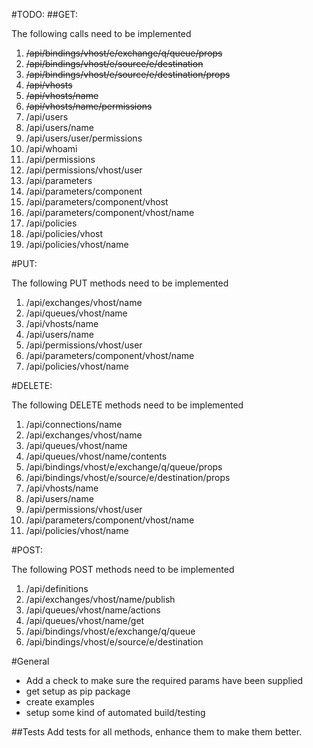 #TODO:
##GET:



The following calls need to be implemented

1. ~~/api/bindings/vhost/e/exchange/q/queue/props~~
2. ~~/api/bindings/vhost/e/source/e/destination~~
3. ~~/api/bindings/vhost/e/source/e/destination/props~~
4. ~~/api/vhosts~~
5. ~~/api/vhosts/name~~
6. ~~/api/vhosts/name/permissions~~
7. /api/users
8. /api/users/name
9. /api/users/user/permissions
10. /api/whoami
11. /api/permissions
12. /api/permissions/vhost/user
13. /api/parameters
14. /api/parameters/component
15. /api/parameters/component/vhost
16. /api/parameters/component/vhost/name
17. /api/policies
18. /api/policies/vhost
19. /api/policies/vhost/name


#PUT:

The following PUT methods need to be implemented

1. /api/exchanges/vhost/name
2. /api/queues/vhost/name
3. /api/vhosts/name
4. /api/users/name
5. /api/permissions/vhost/user
6. /api/parameters/component/vhost/name
7. /api/policies/vhost/name

#DELETE:

The following DELETE methods need to be implemented

1. /api/connections/name
2. /api/exchanges/vhost/name
3. /api/queues/vhost/name
4. /api/queues/vhost/name/contents
5. /api/bindings/vhost/e/exchange/q/queue/props
6. /api/bindings/vhost/e/source/e/destination/props
7. /api/vhosts/name
8. /api/users/name
9. /api/permissions/vhost/user
10. /api/parameters/component/vhost/name
11. /api/policies/vhost/name

#POST:

The following POST methods need to be implemented

1. /api/definitions
2. /api/exchanges/vhost/name/publish
3. /api/queues/vhost/name/actions
4. /api/queues/vhost/name/get
5. /api/bindings/vhost/e/exchange/q/queue
6. /api/bindings/vhost/e/source/e/destination

#General

* Add a check to make sure the required params have been supplied
* get setup as pip package
* create examples
* setup some kind of automated build/testing

##Tests
Add tests for all methods, enhance them to make them better.
